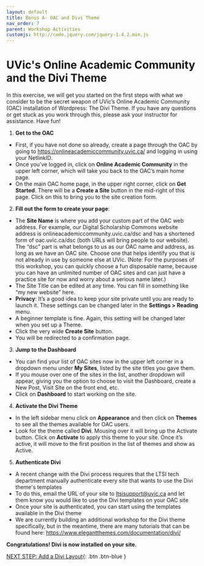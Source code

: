 ```yaml
---
layout: default
title: Bonus A- OAC and Divi Theme
nav_order: 7
parent: Workshop Activities
customjs: http://code.jquery.com/jquery-1.4.2.min.js
---
```

# UVic's Online Academic Community and the Divi Theme

In this exercise, we will get you started on the first steps with what we consider to be the secret weapon of UVic’s Online Academic Community (OAC) installation of Wordpress: The Divi Theme.  If you have any questions or get stuck as you work through this, please ask your instructor for assistance. Have fun!

1. **Get to the OAC**
  - First, if you have not done so already, create a page through the OAC by going to https://onlineacademiccommunity.uvic.ca/ and logging in using your NetlinkID. 
  - Once you’ve logged in, click on **Online Academic Community** in the upper left corner, which will take you back to the OAC’s main home page. 
  - On the main OAC home page, in the upper right corner, click on **Get Started**. There will be a **Create a Site** button in the mid-right of this page. Click on this to bring you to the site creation form.

2. **Fill out the form to create your page**:
  - The **Site Name** is where you add your custom part of the OAC web address. For example, our Digital Scholarship Commons website address is onlineacademiccommunity.uvic.ca/dsc and has a shortened form of oac.uvic.ca/dsc (both URLs will bring people to our website). The “dsc” part is what belongs to us as our OAC name and address, as long as we have an OAC site. Choose one that helps identify you that is not already in use by someone else at UVic. (Note: For the purposes of this workshop, you can quickly choose a fun disposable name, because you can have an unlimited number of OAC sites and can just have a practice site for now and worry about a serious name later.)
  - The Site Title can be edited at any time. You can fill in something like “my new website” here. 
  - **Privacy**: It’s a good idea to keep your site private until you are ready to launch it. These settings can be changed later in the **Settings > Reading** menu.
  - A beginner template is fine. Again, this setting will be changed later when you set up a Theme.
  - Click the very wide **Create Site** button.
  - You will be redirected to a confirmation page.

3. **Jump to the Dashboard**
  - You can find your list of OAC sites now in the upper left corner in a dropdown menu under **My Sites**, listed by the site titles you gave them. 
  - If you mouse over one of the sites in the list, another dropdown will appear, giving you the option to choose to visit the Dashboard, create a New Post, Visit Site on the front end, etc. 
  - Click on **Dashboard** to start working on the site.

4. **Activate the Divi Theme**
  - In the left sidebar menu click on **Appearance** and then click on **Themes** to see all the themes available for OAC users. 
  - Look for the theme called **Divi**. Mousing over it will bring up the Activate button. Click on **Activate** to apply this theme to your site. Once it’s active, it will move to the first position in the list of themes and show as Active.

5. **Authenticate Divi**
  - A recent change with the Divi process requires that the LTSI tech department manually authenticate every site that wants to use the Divi theme's templates
  - To do this, email the URL of your site to ltsisupport@uvic.ca and let them know you would like to use the Divi templates on your OAC site
  - Once your site is authenticated, you can start using the templates available in the Divi theme
  - We are currently building an additional workshop for the Divi theme specifically, but in the meantime, there are many tutorials that can be found here: https://www.elegantthemes.com/documentation/divi/ 

**Congratulations! Divi is now installed on your site.** 


<script>  

    function toggle(input) {
        var x = document.getElementById(input);
        if (x.style.display === "none") {
            x.style.display = "block";
        } else {
            x.style.display = "none";
        }
    }
</script>



[NEXT STEP: Add a Divi Layout](oac-and-divi2.html){: .btn .btn-blue }

